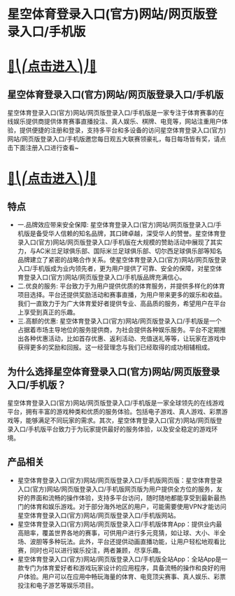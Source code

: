 # 星空体育登录入口(官方)网站/网页版登录入口/手机版

# [🍉⎝⎛点击进入⎞⎠🍉](https://kkdd668.cn)
## 星空体育登录入口(官方)网站/网页版登录入口/手机版
星空体育登录入口(官方)网站/网页版登录入口/手机版是一家专注于体育赛事的在线娱乐提供商提供体育赛事直播投注、真人娱乐、棋牌、电竞等，网站注重用户体验，提供便捷的注册和登录，支持多平台和多设备的访问星空体育登录入口(官方)网站/网页版登录入口/手机版邀您每日观五大联赛领豪礼，每日每场皆有奖，请点击下面注册入口进行查看~
# [🍉⎝⎛点击进入⎞⎠🍉](https://kkdd668.cn)

## 特点
- 一.品牌效应带来安全保障: 星空体育登录入口(官方)网站/网页版登录入口/手机版是备受华人信赖的知名品牌，其口碑卓越，深受华人的赞誉。星空体育登录入口(官方)网站/网页版登录入口/手机版在大规模的赞助活动中展现了其实力，与AC米兰足球俱乐部、国际米兰足球俱乐部、切尔西足球俱乐部等知名品牌建立了紧密的战略合作关系。使星空体育登录入口(官方)网站/网页版登录入口/手机版成为业内领先者，更为用户提供了可靠、安全的保障，对星空体育登录入口(官方)网站/网页版登录入口/手机版品牌充满信心。
- 二.优良的服务: 平台致力于为用户提供优质的体育服务，并提供多样化的体育项目选择。平台还提供奖励活动和赛事直播，为用户带来更多的娱乐和收益。我们一直致力于为广大体育爱好者提供专业、高品质的服务，希望用户在平台上享受到真正的乐趣。
- 三.高额的优惠: 星空体育登录入口(官方)网站/网页版登录入口/手机版是一个占据着市场主导地位的服务提供商，为社会提供各种娱乐服务。平台不定期推出各种优惠活动，比如首存优惠、返利活动、充值送礼等等，让玩家在游戏中获得更多的奖励和回报。这一经营理念与我们已经取得的成功相辅相成。

## 为什么选择星空体育登录入口(官方)网站/网页版登录入口/手机版？
星空体育登录入口(官方)网站/网页版登录入口/手机版是一家全球领先的在线游戏平台，拥有丰富的游戏种类和优质的服务体验。包括电子游戏、真人游戏、彩票游戏等，能够满足不同玩家的需求。其次，星空体育登录入口(官方)网站/网页版登录入口/手机版平台致力于为玩家提供最好的服务体验，以及安全稳定的游戏环境。
## 产品相关
- 星空体育登录入口(官方)网站/网页版登录入口/手机版网页版：星空体育登录入口(官方)网站/网页版登录入口/手机版网页版为用户提供全方位的服务，友好的界面和流畅的操作体验，支持多平台访问，随时随地都能享受到最新最热门的体育和娱乐游戏。对于部分海外地区的用户，可能需要使用VPN才能访问星空体育登录入口(官方)网站/网页版登录入口/手机版网站。
- 星空体育登录入口(官方)网站/网页版登录入口/手机版体育App：提供业内最高赔率，覆盖世界各地的赛事，可供用户进行多元竞猜，如让球、大小、半全场、波胆等多种玩法。此外，平台还提供动画直播功能，让用户轻松地观看比赛，同时也可以进行娱乐投注，两者兼顾，尽享乐趣。
- 星空体育登录入口(官方)网站/网页版登录入口/手机版全站App：全站App是一款专门为体育爱好者和游戏玩家设计的应用程序，具备流畅的操作和良好的用户体验。用户可以在应用中畅玩海量的体育、电竞顶尖赛事、真人娱乐、彩票投注和电子游艺等娱乐项目。
